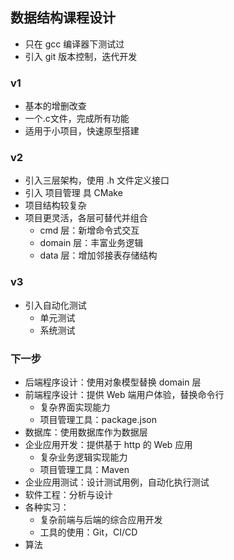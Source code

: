 ## 数据结构课程设计

* 只在 gcc 编译器下测试过
* 引入 git 版本控制，迭代开发

### v1
* 基本的增删改查
* 一个.c文件，完成所有功能
* 适用于小项目，快速原型搭建

### v2
* 引入三层架构，使用 .h 文件定义接口
* 引入 项目管理 具 CMake
* 项目结构较复杂
* 项目更灵活，各层可替代并组合
  * cmd 层：新增命令式交互
  * domain 层：丰富业务逻辑
  * data 层：增加邻接表存储结构

### v3
* 引入自动化测试
  * 单元测试
  * 系统测试

### 下一步
* 后端程序设计：使用对象模型替换 domain 层
* 前端程序设计：提供 Web 端用户体验，替换命令行
  * 复杂界面实现能力
  * 项目管理工具：package.json
* 数据库：使用数据库作为数据层
* 企业应用开发：提供基于 http 的 Web 应用
  * 复杂业务逻辑实现能力
  * 项目管理工具：Maven
* 企业应用测试：设计测试用例，自动化执行测试
* 软件工程：分析与设计
* 各种实习：
  * 复杂前端与后端的综合应用开发
  * 工具的使用：Git，CI/CD
* 算法
